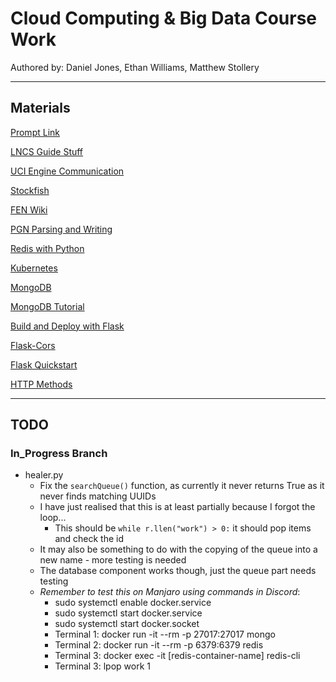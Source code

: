 # Cloud Computing & Big Data Course Work
Authored by: Daniel Jones, Ethan Williams, Matthew Stollery

---
## Materials

[Prompt Link](CW_Description.pdf)

[LNCS Guide Stuff](https://www.springer.com/gp/computer-science/lncs/conference-proceedings-guidelines)

[UCI Engine Communication](https://python-chess.readthedocs.io/en/v0.14.0/uci.html)

[Stockfish](https://stockfishchess.org/)

[FEN Wiki](https://en.wikipedia.org/wiki/Forsyth%E2%80%93Edwards_Notation)

[PGN Parsing and Writing](https://python-chess.readthedocs.io/en/latest/pgn.html)

[Redis with Python](https://docs.redis.com/latest/rs/references/client_references/client_python/)

[Kubernetes](https://kubernetes.io/docs/concepts/workloads/controllers/deployment/)

[MongoDB](https://www.w3schools.com/python/python_mongodb_getstarted.asp)

[MongoDB Tutorial](https://pymongo.readthedocs.io/en/stable/tutorial.html)

[Build and Deploy with Flask](https://cloud.google.com/run/docs/quickstarts/build-and-deploy/python)

[Flask-Cors](https://pypi.org/project/Flask-Cors/)

[Flask Quickstart](https://flask.palletsprojects.com/en/2.0.x/quickstart/)

[HTTP Methods](https://www.w3schools.com/tags/ref_httpmethods.asp)

---
## TODO
### In_Progress Branch
- healer.py
  - Fix the `searchQueue()` function, as currently it never returns True as it never finds matching UUIDs
  - I have just realised that this is at least partially because I forgot the loop...
    - This should be `while r.llen("work") > 0:` it should pop items and check the id
  - It may also be something to do with the copying of the queue into a new name - more testing is needed
  - The database component works though, just the queue part needs testing
  - *Remember to test this on Manjaro using commands in Discord*:
    -  sudo systemctl enable docker.service
    -  sudo systemctl start docker.service
    -  sudo systemctl start docker.socket
    -  Terminal 1: docker run -it --rm -p 27017:27017 mongo
    -  Terminal 2: docker run -it --rm -p 6379:6379 redis
    -  Terminal 3: docker exec -it [redis-container-name] redis-cli
    -  Terminal 3: lpop work 1

